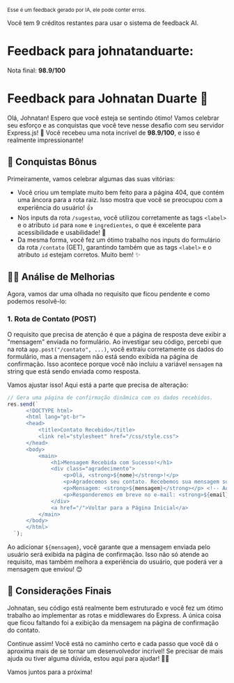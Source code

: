 <sup>Esse é um feedback gerado por IA, ele pode conter erros.</sup>

Você tem 9 créditos restantes para usar o sistema de feedback AI.

# Feedback para johnatanduarte:

Nota final: **98.9/100**

# Feedback para Johnatan Duarte 🚀

Olá, Johnatan! Espero que você esteja se sentindo ótimo! Vamos celebrar seu esforço e as conquistas que você teve nesse desafio com seu servidor Express.js! 🎉 Você recebeu uma nota incrível de **98.9/100**, e isso é realmente impressionante! 

## 🎉 Conquistas Bônus
Primeiramente, vamos celebrar algumas das suas vitórias:
- Você criou um template muito bem feito para a página 404, que contém uma âncora para a rota raiz. Isso mostra que você se preocupou com a experiência do usuário! 👍
- Nos inputs da rota `/sugestao`, você utilizou corretamente as tags `<label>` e o atributo `id` para `nome` e `ingredientes`, o que é excelente para acessibilidade e usabilidade! 👏
- Da mesma forma, você fez um ótimo trabalho nos inputs do formulário da rota `/contato` (GET), garantindo também que as tags `<label>` e o atributo `id` estejam corretos. Muito bem! ✨

## 🕵️‍♂️ Análise de Melhorias
Agora, vamos dar uma olhada no requisito que ficou pendente e como podemos resolvê-lo:

### 1. **Rota de Contato (POST)**
O requisito que precisa de atenção é que a página de resposta deve exibir a "mensagem" enviada no formulário. Ao investigar seu código, percebi que na rota `app.post("/contato", ...)`, você extraiu corretamente os dados do formulário, mas a mensagem não está sendo exibida na página de confirmação. Isso acontece porque você não incluiu a variável `mensagem` na string que está sendo enviada como resposta. 

Vamos ajustar isso! Aqui está a parte que precisa de alteração:

```javascript
// Gera uma página de confirmação dinâmica com os dados recebidos.
res.send(`
      <!DOCTYPE html>
      <html lang="pt-br">
      <head>
          <title>Contato Recebido</title>
          <link rel="stylesheet" href="/css/style.css">
      </head>
      <body>
          <main>
              <h1>Mensagem Recebida com Sucesso!</h1>
              <div class="agradecimento">
                  <p>Olá, <strong>${nome}</strong>!</p>
                  <p>Agradecemos seu contato. Recebemos sua mensagem sobre "${assunto}".</p>
                  <p>Mensagem: <strong>${mensagem}</strong></p> <!-- Aqui está a alteração -->
                  <p>Responderemos em breve no e-mail: <strong>${email}</strong>.</p>
              </div>
              <a href="/">Voltar para a Página Inicial</a>
          </main>
      </body>
      </html>
  `);
```

Ao adicionar `${mensagem}`, você garante que a mensagem enviada pelo usuário será exibida na página de confirmação. Isso não só atende ao requisito, mas também melhora a experiência do usuário, que poderá ver a mensagem que enviou! 😊

## 📝 Considerações Finais
Johnatan, seu código está realmente bem estruturado e você fez um ótimo trabalho ao implementar as rotas e middlewares do Express. A única coisa que ficou faltando foi a exibição da mensagem na página de confirmação do contato. 

Continue assim! Você está no caminho certo e cada passo que você dá o aproxima mais de se tornar um desenvolvedor incrível! Se precisar de mais ajuda ou tiver alguma dúvida, estou aqui para ajudar! 🚀💡

Vamos juntos para a próxima!